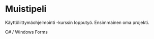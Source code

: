 # Muistipeli

Käyttöliittymäohjelmointi -kurssin lopputyö. Ensimmäinen oma projekti.

C# / Windows Forms
